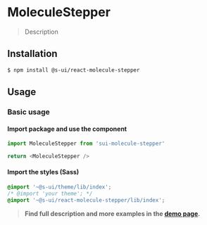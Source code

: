 # MoleculeStepper

> Description

<!-- ![](./assets/preview.png) -->

## Installation

```sh
$ npm install @s-ui/react-molecule-stepper
```

## Usage

### Basic usage

#### Import package and use the component

```js
import MoleculeStepper from 'sui-molecule-stepper'

return <MoleculeStepper />
```

#### Import the styles (Sass)

```css
@import '~@s-ui/theme/lib/index';
/* @import 'your theme'; */
@import '~@s-ui/react-molecule-stepper/lib/index';
```

> **Find full description and more examples in the [demo page](#).**
